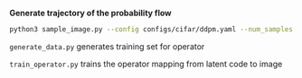 **Generate trajectory of the probability flow**
```bash
python3 sample_image.py --config configs/cifar/ddpm.yaml --num_samples 10000 --batchsize 100 --t_size 65
```

`generate_data.py` generates training set for operator

`train_operator.py` trains the operator mapping from latent code to image

